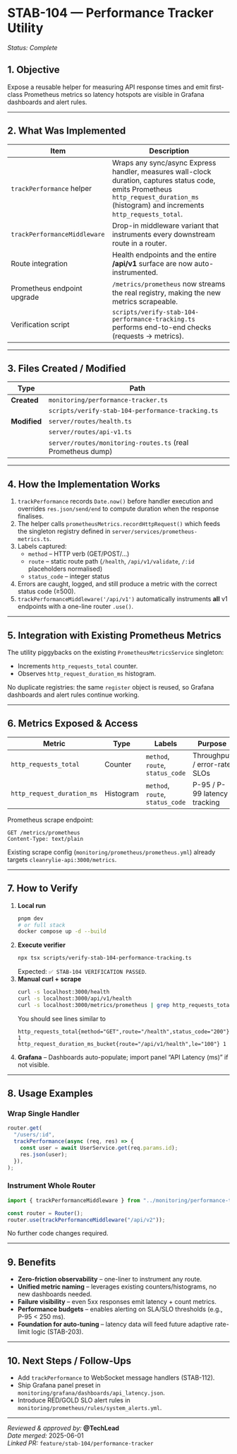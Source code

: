 # STAB-104 — Performance Tracker Utility

_Status: Complete_

## 1. Objective

Expose a reusable helper for measuring API response times and emit first-class Prometheus metrics so latency hotspots are visible in Grafana dashboards and alert rules.

---

## 2. What Was Implemented

| Item                         | Description                                                                                                                                                                             |
| ---------------------------- | --------------------------------------------------------------------------------------------------------------------------------------------------------------------------------------- |
| `trackPerformance` helper    | Wraps any sync/async Express handler, measures wall-clock duration, captures status code, emits Prometheus `http_request_duration_ms` (histogram) and increments `http_requests_total`. |
| `trackPerformanceMiddleware` | Drop-in middleware variant that instruments every downstream route in a router.                                                                                                         |
| Route integration            | Health endpoints and the entire **/api/v1** surface are now auto-instrumented.                                                                                                          |
| Prometheus endpoint upgrade  | `/metrics/prometheus` now streams the real registry, making the new metrics scrapeable.                                                                                                 |
| Verification script          | `scripts/verify-stab-104-performance-tracking.ts` performs end-to-end checks (requests → metrics).                                                                                      |

---

## 3. Files Created / Modified

| Type         | Path                                                        |
| ------------ | ----------------------------------------------------------- |
| **Created**  | `monitoring/performance-tracker.ts`                         |
|              | `scripts/verify-stab-104-performance-tracking.ts`           |
| **Modified** | `server/routes/health.ts`                                   |
|              | `server/routes/api-v1.ts`                                   |
|              | `server/routes/monitoring-routes.ts` (real Prometheus dump) |

---

## 4. How the Implementation Works

1. `trackPerformance` records `Date.now()` before handler execution and overrides `res.json/send/end` to compute duration when the response finalises.
2. The helper calls `prometheusMetrics.recordHttpRequest()` which feeds the singleton registry defined in `server/services/prometheus-metrics.ts`.
3. Labels captured:
   - `method` – HTTP verb (GET/POST/…)
   - `route` – static route path (`/health`, `/api/v1/validate`, `/:id` placeholders normalised)
   - `status_code` – integer status
4. Errors are caught, logged, and still produce a metric with the correct status code (≥500).
5. `trackPerformanceMiddleware('/api/v1')` automatically instruments **all** v1 endpoints with a one-line router `.use()`.

---

## 5. Integration with Existing Prometheus Metrics

The utility piggybacks on the existing `PrometheusMetricsService` singleton:

- Increments `http_requests_total` counter.
- Observes `http_request_duration_ms` histogram.

No duplicate registries: the same `register` object is reused, so Grafana dashboards and alert rules continue working.

---

## 6. Metrics Exposed & Access

| Metric                     | Type      | Labels                           | Purpose                      |
| -------------------------- | --------- | -------------------------------- | ---------------------------- |
| `http_requests_total`      | Counter   | `method`, `route`, `status_code` | Throughput / error-rate SLOs |
| `http_request_duration_ms` | Histogram | `method`, `route`, `status_code` | P-95 / P-99 latency tracking |

Prometheus scrape endpoint:

```
GET /metrics/prometheus
Content-Type: text/plain
```

Existing scrape config (`monitoring/prometheus/prometheus.yml`) already targets `cleanrylie-api:3000/metrics`.

---

## 7. How to Verify

1. **Local run**
   ```bash
   pnpm dev
   # or full stack
   docker compose up -d --build
   ```
2. **Execute verifier**
   ```bash
   npx tsx scripts/verify-stab-104-performance-tracking.ts
   ```
   Expected: `✅ STAB-104 VERIFICATION PASSED`.
3. **Manual curl + scrape**
   ```bash
   curl -s localhost:3000/health
   curl -s localhost:3000/api/v1/health
   curl -s localhost:3000/metrics/prometheus | grep http_requests_total
   ```
   You should see lines similar to
   ```
   http_requests_total{method="GET",route="/health",status_code="200"} 1
   http_request_duration_ms_bucket{route="/api/v1/health",le="100"} 1
   ```
4. **Grafana** – Dashboards auto-populate; import panel “API Latency (ms)” if not visible.

---

## 8. Usage Examples

### Wrap Single Handler

```ts
router.get(
  "/users/:id",
  trackPerformance(async (req, res) => {
    const user = await UserService.get(req.params.id);
    res.json(user);
  }),
);
```

### Instrument Whole Router

```ts
import { trackPerformanceMiddleware } from "../monitoring/performance-tracker";

const router = Router();
router.use(trackPerformanceMiddleware("/api/v2"));
```

No further code changes required.

---

## 9. Benefits

- **Zero-friction observability** – one-liner to instrument any route.
- **Unified metric naming** – leverages existing counters/histograms, no new dashboards needed.
- **Failure visibility** – even 5xx responses emit latency + count metrics.
- **Performance budgets** – enables alerting on SLA/SLO thresholds (e.g., P-95 < 250 ms).
- **Foundation for auto-tuning** – latency data will feed future adaptive rate-limit logic (STAB-203).

---

## 10. Next Steps / Follow-Ups

- Add `trackPerformance` to WebSocket message handlers (STAB-112).
- Ship Grafana panel preset in `monitoring/grafana/dashboards/api_latency.json`.
- Introduce RED/GOLD SLO alert rules in `monitoring/prometheus/rules/system_alerts.yml`.

---

_Reviewed & approved by:_ **@TechLead**  
_Date merged:_ 2025-06-01  
_Linked PR:_ `feature/stab-104/performance-tracker`
